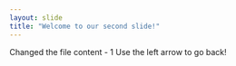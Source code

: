 ```yaml
---
layout: slide
title: "Welcome to our second slide!"
---
```

Changed the file content - 1
Use the left arrow to go back!
